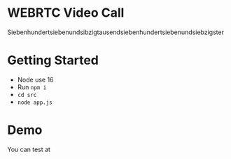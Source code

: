 # WEBRTC Video Call
Siebenhundertsiebenundsibzigtausendsiebenhundertsiebenundsiebzigster

# Getting Started
- Node use 16
- Run `npm i`
- `cd src`
- `node app.js`

# Demo
You can test at